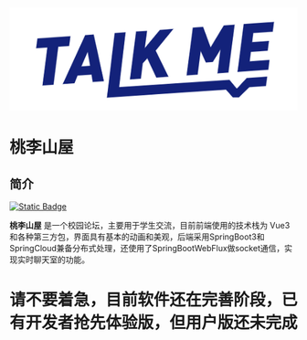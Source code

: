 ![talk me](./public/talk-me.png)

# 桃李山屋



## 简介
[![Static Badge](https://img.shields.io/badge/license-MIT-bule)](./LICENSE)



**桃李山屋**  是一个校园论坛，主要用于学生交流，目前前端使用的技术栈为 Vue3和各种第三方包，界面具有基本的动画和美观，后端采用SpringBoot3和SpringCloud兼备分布式处理，还使用了SpringBootWebFlux做socket通信，实现实时聊天室的功能。



# 请不要着急，目前软件还在完善阶段，已有开发者抢先体验版，但用户版还未完成
